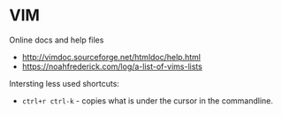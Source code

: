 # VIM

Online docs and help files

* http://vimdoc.sourceforge.net/htmldoc/help.html
* https://noahfrederick.com/log/a-list-of-vims-lists

Intersting less used shortcuts:

* `ctrl+r ctrl-k` - copies what is under the cursor in the commandline.
